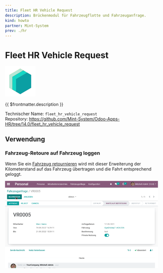 ```yaml
---
title: Fleet HR Vehicle Request
description: Brückenmodul für Fahrzeugflotte und Fahrzeuganfrage.
kind: howto
partner: Mint-System
prev: ./hr
---
```


# Fleet HR Vehicle Request

![icon_oms_box](attachments/icons_odoo_mint_system.png)

{{ $frontmatter.description }}

Technischer Name: `fleet_hr_vehicle_request`\
Repository: <https://github.com/Mint-System/Odoo-Apps-HR/tree/14.0/fleet_hr_vehicle_request>

## Verwendung

### Fahrzeug-Retoure auf Fahrzeug loggen

Wenn Sie ein [Fahrzeug retournieren](HR%20Vehicle%20Request.md#Fahrzeug%20retournieren) wird mit dieser Erweiterung der Kilometerstand auf das Fahrzeug übertragen und die Fahrt entsprechend geloggt.

![Fleet Employee Vehicle Request](attachments/Fleet%20HR%20Vehicle%20Request.gif)
